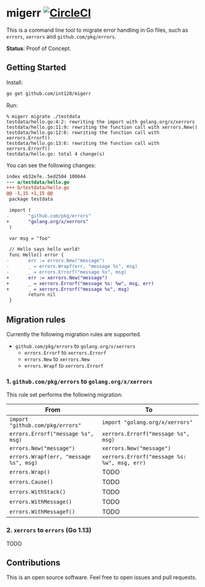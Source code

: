# migerr [![CircleCI](https://circleci.com/gh/int128/migerr.svg?style=shield)](https://circleci.com/gh/int128/migerr)

This is a command line tool to migrate error handling in Go files, such as `errors`, `xerrors` and `github.com/pkg/errors`.

**Status**: Proof of Concept.


## Getting Started

Install:

```sh
go get github.com/int128/migerr
```

Run:

```
% migerr migrate ./testdata
testdata/hello.go:4:2: rewriting the import with golang.org/x/xerrors
testdata/hello.go:11:9: rewriting the function call with xerrors.New()
testdata/hello.go:12:6: rewriting the function call with xerrors.Errorf()
testdata/hello.go:13:6: rewriting the function call with xerrors.Errorf()
testdata/hello.go: total 4 change(s)
```

You can see the following changes:

```patch
index eb32e7e..5ed2504 100644
--- a/testdata/hello.go
+++ b/testdata/hello.go
@@ -1,15 +1,15 @@
 package testdata

 import (
-       "github.com/pkg/errors"
+       "golang.org/x/xerrors"
 )

 var msg = "foo"

 // Hello says hello world!
 func Hello() error {
-       err := errors.New("message")
-       _ = errors.Wrapf(err, "message %s", msg)
-       _ = errors.Errorf("message %s", msg)
+       err := xerrors.New("message")
+       _ = xerrors.Errorf("message %s: %w", msg, err)
+       _ = xerrors.Errorf("message %s", msg)
        return nil
 }
```


## Migration rules

Currently the following migration rules are supported.

- `github.com/pkg/errors` to `golang.org/x/xerrors`
  - `errors.Errorf` to `xerrors.Errorf`
  - `errors.New` to `xerrors.New`
  - `errors.Wrapf` to `xerrors.Errorf`

### 1. `github.com/pkg/errors` to `golang.org/x/xerrors`

This rule set performs the following migration:

| From | To |
|------|----|
| `import "github.com/pkg/errors"` | `import "golang.org/x/xerrors"` |
| `errors.Errorf("message %s", msg)` | `xerrors.Errorf("message %s", msg)` |
| `errors.New("message")` | `xerrors.New("message")` |
| `errors.Wrapf(err, "message %s", msg)` | `xerrors.Errorf("message %s: %w", msg, err)` |
| `errors.Wrap()` | TODO |
| `errors.Cause()` | TODO |
| `errors.WithStack()` | TODO |
| `errors.WithMessage()` | TODO |
| `errors.WithMessagef()` | TODO |

### 2. `xerrors` to `errors` (Go 1.13)

TODO


## Contributions

This is an open source software.
Feel free to open issues and pull requests.

